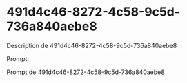 # 491d4c46-8272-4c58-9c5d-736a840aebe8

Description de 491d4c46-8272-4c58-9c5d-736a840aebe8

Prompt:

Prompt de 491d4c46-8272-4c58-9c5d-736a840aebe8